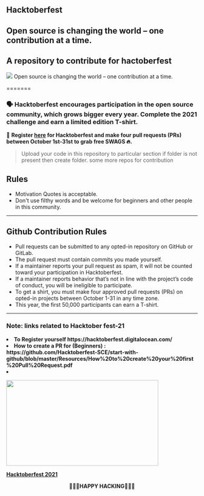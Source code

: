 
## Hacktoberfest


## Open source is changing the world – one contribution at a time.
 ## A repository to contribute for hactoberfest
<img src="https://hacktoberfest.digitalocean.com/_nuxt/img/logo-hacktoberfest-full.f42e3b1.svg">
Open source is changing the world – one contribution at a time.
 


=======
### 🗣 Hacktoberfest encourages participation in the open source community, which grows bigger every year. Complete the 2021 challenge and earn a limited edition T-shirt.

📢 **Register [here](https://hacktoberfest.digitalocean.com) for Hacktoberfest and make four pull requests (PRs) between October 1st-31st to grab free SWAGS 🔥.**


> Upload your code in this repository to particular section if folder is not present then create folder.
> some more repos for contribution

## Rules
- Motivation Quotes is acceptable.
- Don't use filthy words and be welcome for beginners and other people in this community.

---

## Github Contribution Rules
- Pull requests can be submitted to any opted-in repository on GitHub or GitLab.
- The pull request must contain commits you made yourself.
- If a maintainer reports your pull request as spam, it will not be counted toward your participation in Hacktoberfest.
- If a maintainer reports behavior that’s not in line with the project’s code of conduct, you will be ineligible to participate.
- To get a shirt, you must make four approved pull requests (PRs) on opted-in projects between October 1-31 in any time zone.
- This year, the first 50,000 participants can earn a T-shirt.
---
### Note: links related to Hacktober fest-21

  <li><B> To Register yourself https://hacktoberfest.digitalocean.com/ <br>
    

  <li><B> How to create a PR for (Beginners) : https://github.com/Hacktoberfest-SCE/start-with-github/blob/master/Resources/How%20to%20create%20your%20first%20Pull%20Request.pdf
    <li><B><p><a href="https://hacktoberfest.digitalocean.com/resources?wvideo=wahflezoy6"><img src="https://embed-fastly.wistia.com/deliveries/c562a4b85d208c9100716156dd6c3f90.jpg?image_play_button_size=2x&amp;image_crop_resized=960x540&amp;image_play_button=1&amp;image_play_button_color=1e71e7e0" width="400" height="225" style="width: 400px; height: 225px;"></a></p><p><a href="https://hacktoberfest.digitalocean.com/resources?wvideo=wahflezoy6">Hacktoberfest 2021</a></p>
</b></li>
</ol>
    <div align="center"> 🎊🎊🎊HAPPY HACKING🎊🎊🎊 </div>

